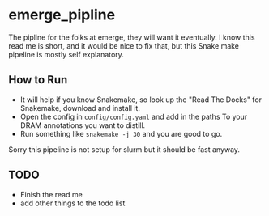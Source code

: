 # emerge_pipline
The pipline for the folks at emerge, they will want it eventually. I know this read me is short, and it would be nice to fix that, but this Snake make pipeline is mostly self explanatory. 

## How to Run

 * It will help if you know Snakemake, so look up the "Read The Docks" for Snakemake, download and install it.
 * Open the config in `config/config.yaml` and add in the paths To your DRAM annotations you want to distill.
 * Run something like `snakemake -j 30` and you are good to go.

Sorry this pipeline is not setup for slurm but it should be fast anyway.

## TODO
 * Finish the read me
 * add other things to the todo list
